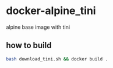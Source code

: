 # docker-alpine_tini
alpine base image with tini
## how to build
``` bash
bash download_tini.sh && docker build .
```